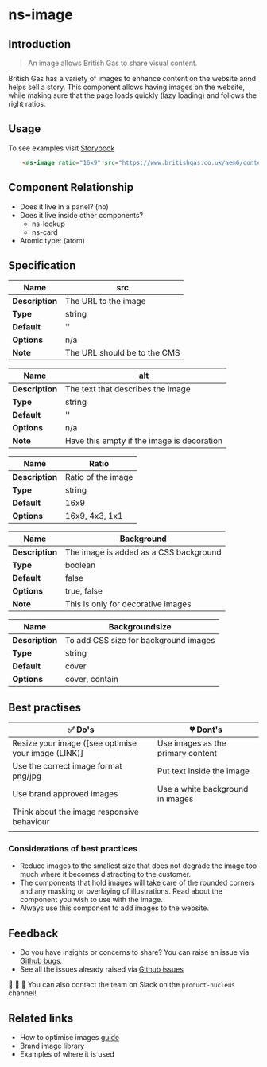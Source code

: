 # ns-image

## Introduction

> An image allows British Gas to share visual content.

British Gas has a variety of images to enhance content on the website annd helps sell a story. This component allows having images on the website, while making sure that the page loads quickly (lazy loading) and follows the right ratios.

## Usage

To see examples visit [Storybook](https://nucleus.bgdigital.xyz/demo/index.html?path=/story/playground-images--lazy-loading-img)

```html
    <ns-image ratio="16x9" src="https://www.britishgas.co.uk/aem6/content/dam/britishgas/images/jumbotron/home-services/20-Home-Services-wilbur.jpg"></ns-image>

```

## Component Relationship

- Does it live in a panel? (no)
- Does it live inside other components?
  - ns-lockup
  - ns-card
- Atomic type: (atom)

## Specification
| **Name**| src | 
| ----------- | ------------------------------- |
| **Description** | The URL to the image |
| **Type**        | string |
| **Default**     | '' |
| **Options**     | n/a|
| **Note**     | The URL should be to the CMS|

| **Name**| alt | 
| ----------- | ------------------------------- |
| **Description** | The text that describes the image |
| **Type**        | string |
| **Default**     | '' |
| **Options**     | n/a|
| **Note**     | Have this empty if the image is decoration|

| **Name**| Ratio | 
| ----------- | ------------------------------- |
| **Description** | Ratio of the image |
| **Type**        | string |
| **Default**     | 16x9 |
| **Options**     | 16x9, 4x3, 1x1 |

| **Name**| Background | 
| ----------- | ------------------------------- |
| **Description** | The image is added as a CSS background |
| **Type**        | boolean |
| **Default**     | false |
| **Options**     | true, false |
| **Note**     | This is only for decorative images|

| **Name**| Backgroundsize | 
| ----------- | ------------------------------- |
| **Description** | To add CSS size for background images |
| **Type**        | string |
| **Default**     | cover |
| **Options**     | cover, contain |

## Best practises

| ✅ Do's | 💔 Dont's |
| ------ | -------- |
| Resize your image ([see optimise your image (LINK)] | Use images as the primary content          |
| Use the correct image format png/jpg |  Put text inside the image  |
| Use brand approved images  |  Use a white background in images  |
| Think about the image responsive behaviour  |          |
|        |          |

### Considerations of best practices

- Reduce images to the smallest size that does not degrade the image too much where it becomes distracting to the customer. 
- The components that hold images will take care of the rounded corners and any masking or overlaying of illustrations. Read about the component you wish to use with the image. 
- Always use this component to add images to the website. 

## Feedback

- Do you have insights or concerns to share? You can raise an issue via [Github bugs](https://github.com/ConnectedHomes/nucleus/issues/new?assignees=&labels=Bug&template=a--bug-report.md&title=[bug]%20[ns-image]).
- See all the issues already raised via [Github issues](https://github.com/connectedHomes/nucleus/issues?utf8=%E2%9C%93&q=is%3Aopen+is%3Aissue+label%3ABug+[ns-image])

💩 🎉 🦄 You can also contact the team on Slack on the `product-nucleus` channel!

## Related links
- How to optimise images [guide](https://centrica.frontify.com/d/nZrm1Ao1wccK/foundations#/photography/how-to-optimise-your-images)
- Brand image [library](https://centrica.frontify.com/d/pDUbkrcf54Nh/our-assets)
- Examples of where it is used
